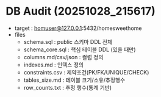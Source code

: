# DB Audit (20251028_215617)

- target : homuser@127.0.0.1:5432/homesweethome
- files
  - schema.sql             : public 스키마 DDL 전체
  - schema_core.sql        : 핵심 테이블 DDL (있을 때만)
  - columns.md/csv/json    : 컬럼 정의
  - indexes.md             : 인덱스 정의
  - constraints.csv        : 제약조건(PK/FK/UNIQUE/CHECK)
  - tables_size.md         : 테이블 크기/소유/추정행수
  - row_counts.txt         : 추정 행수(통계 기반)
